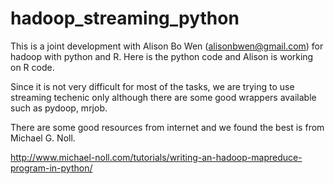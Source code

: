 # hadoop_streaming_python
This is a joint development with Alison Bo Wen (alisonbwen@gmail.com) for hadoop with python and R. Here is the python code and Alison is working on R code.

Since it is not very difficult for most of the tasks, we are trying to use streaming techenic only although there are some good wrappers available such as pydoop, mrjob.

There are some good resources from internet and we found the best is from Michael G. Noll. 

http://www.michael-noll.com/tutorials/writing-an-hadoop-mapreduce-program-in-python/




